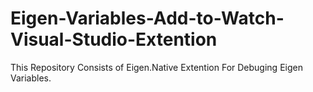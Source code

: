 # Eigen-Variables-Add-to-Watch-Visual-Studio-Extention
This Repository Consists of Eigen.Native Extention For Debuging Eigen Variables.

